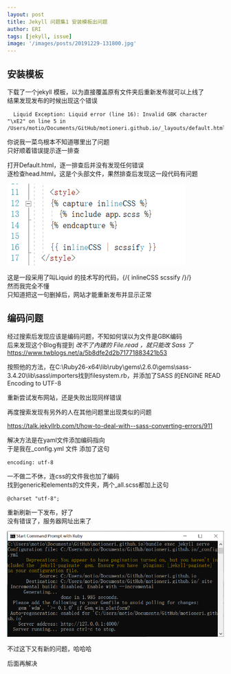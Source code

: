 ```yaml
---
layout: post
title: Jekyll 问题集1 安装模板出问题
author: ERI
tags: [jekyll, issue]
image: '/images/posts/20191229-131800.jpg'
---
```


## 安装模板

下载了一个jekyll 模板，以为直接覆盖原有文件夹后重新发布就可以上线了<br/>
结果发现发布的时候出现这个错误

```
  Liquid Exception: Liquid error (line 16): Invalid GBK character "\xE2" on line 5 in /Users/motio/Documents/GitHub/motioneri.github.io/_layouts/default.html
```

你说我一菜鸟根本不知道哪里出了问题<br>只好顺着错误提示逐一排查<br>

打开Default.html，逐一排查后并没有发现任何错误<br>逐检查head.html，这是个头部文件，果然排查后发现这一段代码有问题<br>

![image-20191108140541466](\images\posts\image-20191108140541466.png)

这是一段采用了叫Liquid 的技术写的代码，{/{ inlineCSS   scssify /}/} <br>
然而我完全不懂<br>
只知道把这一句删掉后，网站才能重新发布并显示正常<br>

## 编码问题
经过搜索后发现应该是编码问题，不知如何误以为文件是GBK编码<br/>
后来发现这个Blog有提到 *改不了內建的 File.read ，就只能改 Sass 了*
https://www.twblogs.net/a/5b8dfe2d2b71771883421b53

按照他的方法，在C:\Ruby26-x64\lib\ruby\gems\2.6.0\gems\sass-3.4.20\lib\sass\importers找到filesystem.rb，并添加了SASS 的ENGINE READ Encoding to UTF-8<br/>

重新尝试发布网站，还是失败出现同样错误<br/>

再度搜索发现有另外的人在其他问题里出现类似的问题<br/>

 https://talk.jekyllrb.com/t/how-to-deal-with--sass-converting-errors/911 

解决方法是在yaml文件添加编码指向<br/>
于是我在_config.yml 文件 添加了这句<br/>

```
encoding: utf-8
```

一不做二不休，连css的文件我也加了编码<br/>
找到generic和elements的文件夹，两个_all.scss都加上这句<br/>

```
@charset "utf-8";
```

重新刷新一下发布，好了<br/>
没有错误了，服务器网址出来了<br/>

![image-20191108134341430](\images\posts\image-20191108134341430.png)

不过这下又有新的问题，哈哈哈

后面再解决

